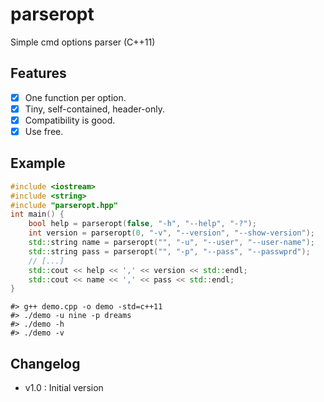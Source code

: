 parseropt
====

Simple cmd options parser (C++11)

## Features 
- [x] One function per option.
- [x] Tiny, self-contained, header-only.
- [x] Compatibility is good.
- [x] Use free.

## Example
```c++
#include <iostream>
#include <string>
#include "parseropt.hpp"
int main() {
    bool help = parseropt(false, "-h", "--help", "-?");
    int version = parseropt(0, "-v", "--version", "--show-version");
    std::string name = parseropt("", "-u", "--user", "--user-name");
    std::string pass = parseropt("", "-p", "--pass", "--passwprd");
    // [...]
    std::cout << help << ',' << version << std::endl;
    std::cout << name << ',' << pass << std::endl;
}
```

```shell
#> g++ demo.cpp -o demo -std=c++11
#> ./demo -u nine -p dreams
#> ./demo -h
#> ./demo -v
```

## Changelog
- v1.0 : Initial version
